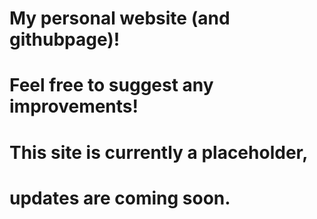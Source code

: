 # My personal website (and githubpage)!

# Feel free to suggest any improvements!
# This site is currently a placeholder,
# updates are coming soon.